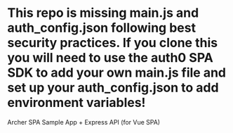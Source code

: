 # This repo is missing main.js and auth_config.json following best security practices. If you clone this you will need to use the auth0 SPA SDK to add your own main.js file and set up your auth_config.json to add environment variables!

Archer SPA Sample App + Express API (for Vue SPA)